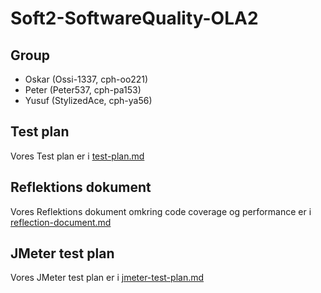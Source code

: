 # Soft2-SoftwareQuality-OLA2

## Group

- Oskar (Ossi-1337, cph-oo221)
- Peter (Peter537, cph-pa153)
- Yusuf (StylizedAce, cph-ya56)

## Test plan

Vores Test plan er i [test-plan.md](./test-plan.md)

## Reflektions dokument

Vores Reflektions dokument omkring code coverage og performance er i [reflection-document.md](./reflection-document.md)

## JMeter test plan

Vores JMeter test plan er i [jmeter-test-plan.md](./jmeter-test-plan.md)
